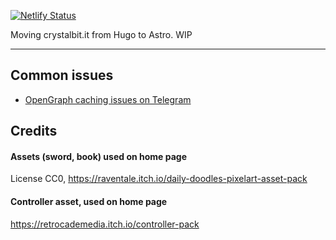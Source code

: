 [![Netlify Status](https://api.netlify.com/api/v1/badges/1dbf0354-6953-404a-8012-7983a5ac063b/deploy-status)](https://app.netlify.com/sites/crystalbit/deploys)

Moving crystalbit.it from Hugo to Astro. WIP

---

## Common issues

- [OpenGraph caching issues on Telegram](https://stackoverflow.com/questions/34707915/how-do-you-clear-the-open-graph-cache-of-an-url-on-telegram)

## Credits

#### Assets (sword, book) used on home page

License CC0, https://raventale.itch.io/daily-doodles-pixelart-asset-pack

#### Controller asset, used on home page

https://retrocademedia.itch.io/controller-pack
